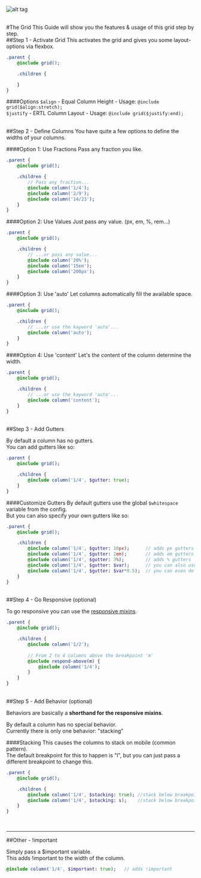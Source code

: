 ![alt tag](https://dl.dropboxusercontent.com/u/7534528/HFC/Relay/relay_logo.jpg)

<br>
#The Grid
This Guide will show you the features & usage of this grid step by step.

<br>
##Step 1 - Activate Grid
This activates the grid and gives you some layout-options via flexbox.<br> 

```sass
.parent {
	@include grid();

	.children {

	}
}
```

####Options
```$align``` 	- Equal Column Height - Usage: ```@include grid($align:stretch);```<br>
```$justify```	- ERTL Column Layout - Usage: ```@include grid($justify:end);```


<br>
##Step 2 - Define Columns
You have quite a few options to define the widths of your columns.

####Option 1: Use Fractions 
Pass any fraction you like.
```sass
.parent {
	@include grid();

	.children {
		// Pass any fraction...
		@include column('1/4');
		@include column('2/9');
		@include column('14/23');
	}
}
```

####Option 2: Use Values
Just pass any value. (px, em, %, rem...)
```sass
.parent {
	@include grid();

	.children {
		// ...or pass any value...
		@include column('20%'); 	
		@include column('15em');
		@include column('200px');
	}
}
```

####Option 3: Use 'auto'
Let columns automatically fill the available space.
```sass
.parent {
	@include grid();

	.children {
		// ...or use the kayword 'auto'...
		@include column('auto'); 
	}
}	
```

####Option 4: Use 'content'
Let's the content of the column determine the width.
```sass
.parent {
	@include grid();

	.children {
		// ...or use the kayword 'auto'...
		@include column('content'); 
	}
}		
```


<br>
##Step 3 - Add Gutters

By default a column has no gutters.<br>
You can add gutters like so:

```sass
.parent {
	@include grid();

	.children {
		@include column('1/4', $gutter: true);
	}
}	
```

####Customize Gutters
By default gutters use the global ```$whitespace``` variable from the config. <br>
But you can also specify your own gutters like so:
```sass
.parent {
	@include grid();

	.children {
		@include column('1/4', $gutter: 10px); 		// adds px gutters
		@include column('1/4', $gutter: 2em); 		// adds em gutters
		@include column('1/4', $gutter: 3%); 		// adds % gutters
		@include column('1/4', $gutter: $var); 		// you can also use sass-variables
		@include column('1/4', $gutter: $var*0.5); 	// you can even do math with them
	}
}	
```



<br>
##Step 4 - Go Responsive (optional)

To go responsive you can use the [responsive mixins](https://github.com/NilsDannemann/hfc-relay-grid/docs/hfc-relay-grid-queries.md).<br>


```sass
.parent {
	@include grid();

	.children {
		@include column('1/2');
		
		// From 2 to 4 columns above the breakpoint 'm'
		@include respond-above(m) {
			@include column('1/4');
		}
	}
}	
```




<br>
##Step 5 - Add Behavior (optional)

Behaviors are basically a **shorthand for the responsive mixins**.

By default a column has no special behavior.<br>
Currently there is only one behavior: "stacking"

####Stacking
This causes the columns to stack on mobile (common pattern).<br>
The default breakpoint for this to happen is "l", but you can just pass a different breakpoint to change this.

```sass
.parent {
	@include grid();

	.children {
		@include column('1/4', $stacking: true); //stack below breakpoint 'l' (default)
		@include column('1/4', $stacking: s); 	 //stack below breakpoint 's'
	}
}
```

<br>
<hr>
##Other - !important

Simply pass a $important variable. <br>
This adds !important to the width of the column.

```sass
@include column('1/4', $important: true); 	// adds !important
```

